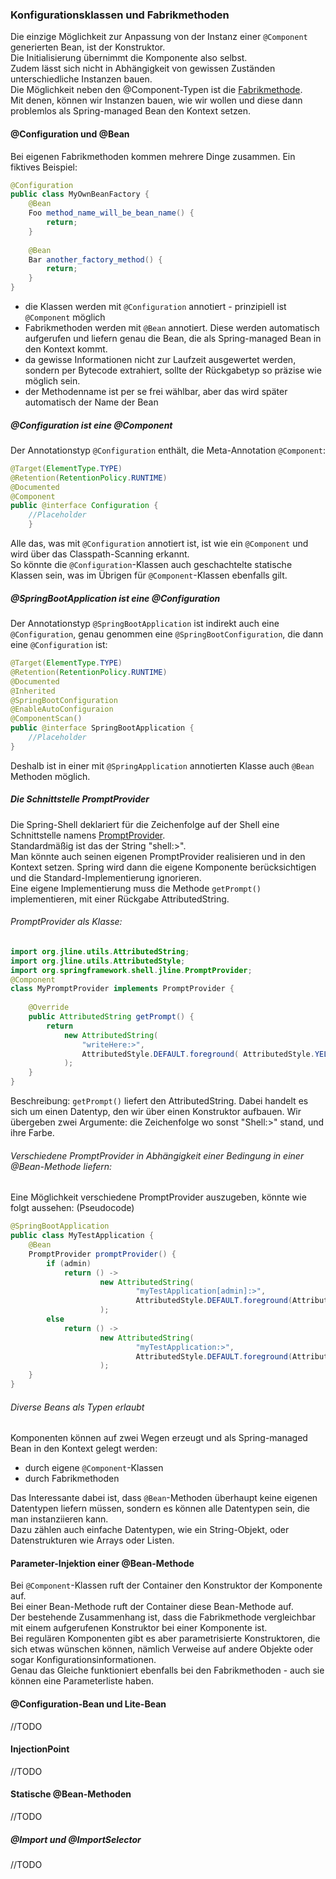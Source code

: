 ### Konfigurationsklassen und Fabrikmethoden
Die einzige Möglichkeit zur Anpassung von der Instanz einer `@Component` generierten Bean, ist der Konstruktor.  
Die Initialisierung übernimmt die Komponente also selbst.  
Zudem lässt sich nicht in Abhängigkeit von gewissen Zuständen unterschiedliche Instanzen bauen.  
Die Möglichkeit neben den @Component-Typen ist die [Fabrikmethode](https://refactoring.guru/design-patterns/factory-method/java/example).    
Mit denen, können wir Instanzen bauen, wie wir wollen und diese dann problemlos als Spring-managed Bean den Kontext setzen.

#### @Configuration und @Bean
Bei eigenen Fabrikmethoden kommen mehrere Dinge zusammen. Ein fiktives Beispiel:  
```java
@Configuration
public class MyOwnBeanFactory {
    @Bean
    Foo method_name_will_be_bean_name() {
        return;
    }
    
    @Bean
    Bar another_factory_method() {
        return;
    }
}
```
- die Klassen werden mit `@Configuration` annotiert - prinzipiell ist `@Component` möglich
- Fabrikmethoden werden mit `@Bean` annotiert. Diese werden automatisch aufgerufen und liefern genau die Bean, die als Spring-managed Bean in den Kontext kommt.
- da gewisse Informationen nicht zur Laufzeit ausgewertet werden, sondern per Bytecode extrahiert, sollte der Rückgabetyp so präzise wie möglich sein.
- der Methodenname ist per se frei wählbar, aber das wird später automatisch der Name der Bean

##### @Configuration ist eine @Component
Der Annotationstyp `@Configuration` enthält, die Meta-Annotation `@Component`:
```java
@Target(ElementType.TYPE)
@Retention(RetentionPolicy.RUNTIME)
@Documented
@Component
public @interface Configuration {
    //Placeholder
    }
```
Alle das, was mit `@Configuration` annotiert ist, ist wie ein `@Component` und wird über das Classpath-Scanning erkannt.  
So könnte die `@Configuration`-Klassen auch geschachtelte statische Klassen sein, was im Übrigen für `@Component`-Klassen ebenfalls gilt.

##### @SpringBootApplication ist eine @Configuration
Der Annotationstyp `@SpringBootApplication` ist indirekt auch eine `@Configuration`, genau genommen eine `@SpringBootConfiguration`, die dann eine `@Configuration` ist:  
```java
@Target(ElementType.TYPE)
@Retention(RetentionPolicy.RUNTIME)
@Documented
@Inherited
@SpringBootConfiguration
@EnableAutoConfiguraion
@ComponentScan()
public @interface SpringBootApplication {
    //Placeholder
}
```
Deshalb ist in einer mit `@SpringApplication` annotierten Klasse auch `@Bean` Methoden möglich.

##### Die Schnittstelle PromptProvider
Die Spring-Shell deklariert für die Zeichenfolge auf der Shell eine Schnittstelle namens [PromptProvider](https://docs.spring.io/spring-shell/docs/current/api/index.html?org/springframework/shell/jline/PromptProvider.html).  
Standardmäßig ist das der String "shell:>".  
Man könnte auch seinen eigenen PromptProvider realisieren und in den Kontext setzen. Spring wird dann die eigene Komponente berücksichtigen und die Standard-Implementierung ignorieren.  
Eine eigene Implementierung muss die Methode `getPrompt()` implementieren, mit einer Rückgabe AttributedString.
  
###### PromptProvider als Klasse:
```java 
import org.jline.utils.AttributedString;
import org.jline.utils.AttributedStyle;
import org.springframework.shell.jline.PromptProvider;
@Component
class MyPromptProvider implements PromptProvider {
    
    @Override
    public AttributedString getPrompt() {
        return
            new AttributedString(
                "writeHere:>",
                AttributedStyle.DEFAULT.foreground( AttributedStyle.YELLOW )
            );
    }
}
```
Beschreibung: `getPrompt()` liefert den AttributedString. Dabei handelt es sich um einen Datentyp, den wir über einen Konstruktor aufbauen. Wir übergeben zwei Argumente: die Zeichenfolge wo sonst "Shell:>" stand, und ihre Farbe.  

###### Verschiedene PromptProvider in Abhängigkeit einer Bedingung in einer @Bean-Methode liefern:
Eine Möglichkeit verschiedene PromptProvider auszugeben, könnte wie folgt aussehen: (Pseudocode)  
```java
@SpringBootApplication
public class MyTestApplication {
    @Bean
    PromptProvider promptProvider() {
        if (admin)
            return () -> 
                    new AttributedString(
                            "myTestApplication[admin]:>",
                            AttributedStyle.DEFAULT.foreground(AttributedStyle.YELLOW)
                    );
        else 
            return () -> 
                    new AttributedString(
                            "myTestApplication:>",
                            AttributedStyle.DEFAULT.foreground(AttributedStyle.GREEN)
                    );
    }
}
```

###### Diverse Beans als Typen erlaubt
Komponenten können auf zwei Wegen erzeugt und als Spring-managed Bean in den Kontext gelegt werden:  
- durch eigene `@Component`-Klassen
- durch Fabrikmethoden  
  
Das Interessante dabei ist, dass `@Bean`-Methoden überhaupt keine eigenen Datentypen liefern müssen, sondern es können alle Datentypen sein, die man instanziieren kann.  
Dazu zählen auch einfache Datentypen, wie ein String-Objekt, oder Datenstrukturen wie Arrays oder Listen.  

#### Parameter-Injektion einer @Bean-Methode
Bei `@Component`-Klassen ruft der Container den Konstruktor der Komponente auf.  
Bei einer Bean-Methode ruft der Container diese Bean-Methode auf.  
Der bestehende Zusammenhang ist, dass die Fabrikmethode vergleichbar mit einem aufgerufenen Konstruktor bei einer Komponente ist.   
Bei regulären Komponenten gibt es aber parametrisierte Konstruktoren, die sich etwas wünschen können, nämlich Verweise auf andere Objekte oder sogar Konfigurationsinformationen.  
Genau das Gleiche funktioniert ebenfalls bei den Fabrikmethoden - auch sie können eine Parameterliste haben.

#### @Configuration-Bean und Lite-Bean

//TODO

#### InjectionPoint

//TODO

#### Statische @Bean-Methoden

//TODO

##### @Import und @ImportSelector

//TODO
